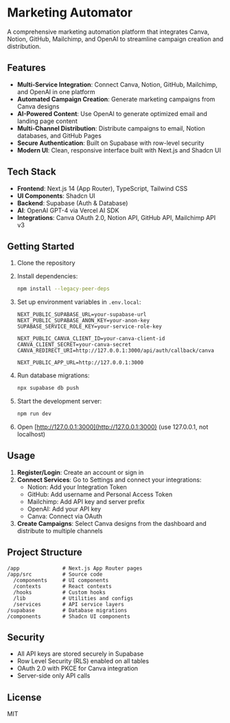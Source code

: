 # Marketing Automator

A comprehensive marketing automation platform that integrates Canva, Notion, GitHub, Mailchimp, and OpenAI to streamline campaign creation and distribution.

## Features

- **Multi-Service Integration**: Connect Canva, Notion, GitHub, Mailchimp, and OpenAI in one platform
- **Automated Campaign Creation**: Generate marketing campaigns from Canva designs
- **AI-Powered Content**: Use OpenAI to generate optimized email and landing page content
- **Multi-Channel Distribution**: Distribute campaigns to email, Notion databases, and GitHub Pages
- **Secure Authentication**: Built on Supabase with row-level security
- **Modern UI**: Clean, responsive interface built with Next.js and Shadcn UI

## Tech Stack

- **Frontend**: Next.js 14 (App Router), TypeScript, Tailwind CSS
- **UI Components**: Shadcn UI
- **Backend**: Supabase (Auth & Database)
- **AI**: OpenAI GPT-4 via Vercel AI SDK
- **Integrations**: Canva OAuth 2.0, Notion API, GitHub API, Mailchimp API v3

## Getting Started

1. Clone the repository
2. Install dependencies:
   ```bash
   npm install --legacy-peer-deps
   ```

3. Set up environment variables in `.env.local`:
   ```env
   NEXT_PUBLIC_SUPABASE_URL=your-supabase-url
   NEXT_PUBLIC_SUPABASE_ANON_KEY=your-anon-key
   SUPABASE_SERVICE_ROLE_KEY=your-service-role-key
   
   NEXT_PUBLIC_CANVA_CLIENT_ID=your-canva-client-id
   CANVA_CLIENT_SECRET=your-canva-secret
   CANVA_REDIRECT_URI=http://127.0.0.1:3000/api/auth/callback/canva
   
   NEXT_PUBLIC_APP_URL=http://127.0.0.1:3000
   ```

4. Run database migrations:
   ```bash
   npx supabase db push
   ```

5. Start the development server:
   ```bash
   npm run dev
   ```

6. Open [http://127.0.0.1:3000](http://127.0.0.1:3000) (use 127.0.0.1, not localhost)

## Usage

1. **Register/Login**: Create an account or sign in
2. **Connect Services**: Go to Settings and connect your integrations:
   - Notion: Add your Integration Token
   - GitHub: Add username and Personal Access Token
   - Mailchimp: Add API key and server prefix
   - OpenAI: Add your API key
   - Canva: Connect via OAuth
3. **Create Campaigns**: Select Canva designs from the dashboard and distribute to multiple channels

## Project Structure

```
/app              # Next.js App Router pages
/app/src          # Source code
  /components     # UI components
  /contexts       # React contexts
  /hooks          # Custom hooks
  /lib            # Utilities and configs
  /services       # API service layers
/supabase         # Database migrations
/components       # Shadcn UI components
```

## Security

- All API keys are stored securely in Supabase
- Row Level Security (RLS) enabled on all tables
- OAuth 2.0 with PKCE for Canva integration
- Server-side only API calls

## License

MIT